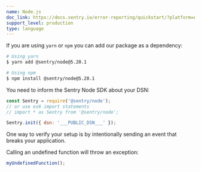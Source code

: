 ```yaml
---
name: Node.js
doc_link: https://docs.sentry.io/error-reporting/quickstart/?platform=node
support_level: production
type: language
---
```

If you are using `yarn` or `npm` you can add our package as a dependency:

```bash
# Using yarn
$ yarn add @sentry/node@5.20.1

# Using npm
$ npm install @sentry/node@5.20.1
```




You need to inform the Sentry Node SDK about your DSN:

```javascript
const Sentry = require('@sentry/node');
// or use es6 import statements
// import * as Sentry from '@sentry/node';

Sentry.init({ dsn: '___PUBLIC_DSN___' });
```



One way to verify your setup is by intentionally sending an event that breaks your application.

Calling an undefined function will throw an exception:

```js
myUndefinedFunction();
```
